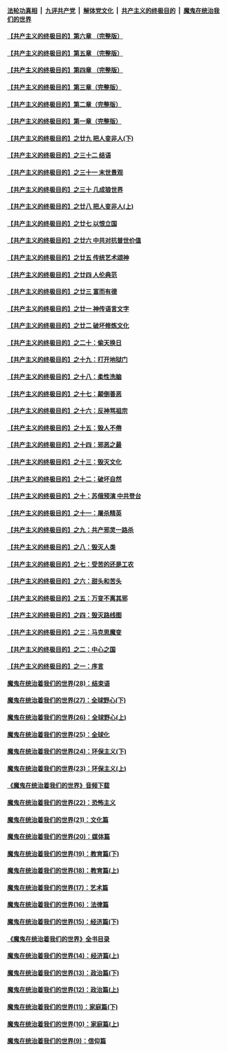 ####  [法轮功真相](../../../../basic/blob/master/README.md?t=12090752) &nbsp;|&nbsp; [九评共产党](../../../../9ping.md/blob/master/README.md?t=12090752) &nbsp;|&nbsp; [解体党文化](../../../../jtdwh.md/blob/master/README.md?t=12090752)  &nbsp;|&nbsp; [共产主义的终极目的](../../../../gczydzjmd.md/blob/master/README.md?t=12090752) &nbsp;|&nbsp; [魔鬼在统治我们的世界](../../../../mgztzwmdsj.md/blob/master/README.md?t=12090752) 

#### [【共产主义的终极目的】第六章 （完整版）](../pages/nsc422/n11428913.md?t=12090752) 

#### [【共产主义的终极目的】第五章 （完整版）](../pages/nsc422/n11428912.md?t=12090752) 

#### [【共产主义的终极目的】第四章 （完整版）](../pages/nsc422/n11428907.md?t=12090752) 

#### [【共产主义的终极目的】第三章（完整版）](../pages/nsc422/n11428848.md?t=12090752) 

#### [【共产主义的终极目的】第二章（完整版）](../pages/nsc422/n11428831.md?t=12090752) 

#### [【共产主义的终极目的】第一章（完整版）](../pages/nsc422/n11417651.md?t=12090752) 

#### [【共产主义的终极目的】之廿九 把人变非人(下)](../pages/nsc422/n11344140.md?t=12090752) 

#### [【共产主义的终极目的】之三十二 结语](../pages/nsc422/n11360535.md?t=12090752) 

#### [【共产主义的终极目的】之三十一 末世景观](../pages/nsc422/n11351129.md?t=12090752) 

#### [【共产主义的终极目的】之三十 几成狼世界](../pages/nsc422/n11348280.md?t=12090752) 

#### [【共产主义的终极目的】之廿八 把人变非人(上)](../pages/nsc422/n11340492.md?t=12090752) 

#### [【共产主义的终极目的】之廿七 以恨立国](../pages/nsc422/n11336944.md?t=12090752) 

#### [【共产主义的终极目的】之廿六 中共对抗普世价值](../pages/nsc422/n11324785.md?t=12090752) 

#### [【共产主义的终极目的】之廿五 传统艺术颂神](../pages/nsc422/n11296396.md?t=12090752) 

#### [【共产主义的终极目的】之廿四 人伦典范](../pages/nsc422/n11296397.md?t=12090752) 

#### [【共产主义的终极目的】之廿三 富而有德](../pages/nsc422/n11283598.md?t=12090752) 

#### [【共产主义的终极目的】之廿一 神传语言文字](../pages/nsc422/n11263265.md?t=12090752) 

#### [【共产主义的终极目的】之廿二 破坏修炼文化](../pages/nsc422/n11245728.md?t=12090752) 

#### [【共产主义的终极目的】之二十：偷天换日](../pages/nsc422/n11238846.md?t=12090752) 

#### [【共产主义的终极目的】之十九：打开地狱门](../pages/nsc422/n11206376.md?t=12090752) 

#### [【共产主义的终极目的】之十八：柔性洗脑](../pages/nsc422/n11199994.md?t=12090752) 

#### [【共产主义的终极目的】之十七：颠倒善恶](../pages/nsc422/n11179782.md?t=12090752) 

#### [【共产主义的终极目的】之十六：反神骂祖宗](../pages/nsc422/n11166798.md?t=12090752) 

#### [【共产主义的终极目的】之十五：毁人不倦](../pages/nsc422/n11166792.md?t=12090752) 

#### [【共产主义的终极目的】之十四：邪恶之最](../pages/nsc422/n11150249.md?t=12090752) 

#### [【共产主义的终极目的】之十三：毁灭文化](../pages/nsc422/n11135227.md?t=12090752) 

#### [【共产主义的终极目的】之十二：破坏自然](../pages/nsc422/n11135214.md?t=12090752) 

#### [【共产主义的终极目的】之十：苏俄预演 中共登台](../pages/nsc422/n11118424.md?t=12090752) 

#### [【共产主义的终极目的】之十一：屠杀精英](../pages/nsc422/n11118442.md?t=12090752) 

#### [【共产主义的终极目的】之九：共产邪灵一路杀](../pages/nsc422/n11114139.md?t=12090752) 

#### [【共产主义的终极目的】之八：毁灭人类](../pages/nsc422/n11108503.md?t=12090752) 

#### [【共产主义的终极目的】之七：受苦的还是工农](../pages/nsc422/n11101809.md?t=12090752) 

#### [【共产主义的终极目的】之六：甜头和苦头](../pages/nsc422/n11096971.md?t=12090752) 

#### [【共产主义的终极目的】之五：万变不离其邪](../pages/nsc422/n11091285.md?t=12090752) 

#### [【共产主义的终极目的】之四：毁灭路线图](../pages/nsc422/n11086284.md?t=12090752) 

#### [【共产主义的终极目的】之三：马克思魔变](../pages/nsc422/n11061941.md?t=12090752) 

#### [【共产主义的终极目的】之二：中心之国](../pages/nsc422/n11047728.md?t=12090752) 

#### [【共产主义的终极目的】之一：序言](../pages/nsc422/n11086077.md?t=12090752) 

#### [魔鬼在统治着我们的世界(28)：结束语](../pages/nsc422/n10936246.md?t=12090752) 

#### [魔鬼在统治着我们的世界(27)：全球野心(下)](../pages/nsc422/n10928319.md?t=12090752) 

#### [魔鬼在统治着我们的世界(26)：全球野心(上)](../pages/nsc422/n10900318.md?t=12090752) 

#### [魔鬼在统治着我们的世界(25)：全球化](../pages/nsc422/n10788205.md?t=12090752) 

#### [魔鬼在统治着我们的世界(24)：环保主义(下)](../pages/nsc422/n10695307.md?t=12090752) 

#### [魔鬼在统治着我们的世界(23)：环保主义(上)](../pages/nsc422/n10688613.md?t=12090752) 

#### [《魔鬼在统治着我们的世界》音频下载](../pages/nsc422/n10635553.md?t=12090752) 

#### [魔鬼在统治着我们的世界(22)：恐怖主义](../pages/nsc422/n10614727.md?t=12090752) 

#### [魔鬼在统治着我们的世界(21)：文化篇](../pages/nsc422/n10597706.md?t=12090752) 

#### [魔鬼在统治着我们的世界(20)：媒体篇](../pages/nsc422/n10586579.md?t=12090752) 

#### [魔鬼在统治着我们的世界(19)：教育篇(下)](../pages/nsc422/n10564808.md?t=12090752) 

#### [魔鬼在统治着我们的世界(18)：教育篇(上)](../pages/nsc422/n10526970.md?t=12090752) 

#### [魔鬼在统治着我们的世界(17)：艺术篇](../pages/nsc422/n10499093.md?t=12090752) 

#### [魔鬼在统治着我们的世界(16)：法律篇](../pages/nsc422/n10485969.md?t=12090752) 

#### [魔鬼在统治着我们的世界(15)：经济篇(下)](../pages/nsc422/n10469975.md?t=12090752) 

#### [《魔鬼在统治着我们的世界》全书目录](../pages/nsc422/n10464261.md?t=12090752) 

#### [魔鬼在统治着我们的世界(14)：经济篇(上)](../pages/nsc422/n10457370.md?t=12090752) 

#### [魔鬼在统治着我们的世界(13)：政治篇(下)](../pages/nsc422/n10448270.md?t=12090752) 

#### [魔鬼在统治着我们的世界(12)：政治篇(上)](../pages/nsc422/n10444576.md?t=12090752) 

#### [魔鬼在统治着我们的世界(11)：家庭篇(下)](../pages/nsc422/n10440961.md?t=12090752) 

#### [魔鬼在统治着我们的世界(10)：家庭篇(上)](../pages/nsc422/n10435448.md?t=12090752) 

#### [魔鬼在统治着我们的世界(9)：信仰篇](../pages/nsc422/n10432159.md?t=12090752) 


